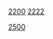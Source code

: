 [2200](https://codeforces.com/contest/1986/problem/G1)
[2222](https://codeforces.com/contest/2060/problem/F)

[2500](https://codeforces.com/contest/1986/problem/G2)
